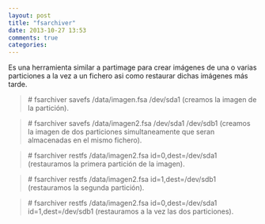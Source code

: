 ```yaml
---
layout: post
title: "fsarchiver"
date: 2013-10-27 13:53
comments: true
categories: 
---
```

Es una herramienta similar a partimage para crear imágenes de una o varias particiones a la vez a un fichero asi como restaurar dichas imágenes más tarde.

>\# fsarchiver savefs /data/imagen.fsa /dev/sda1 (creamos la imagen de la partición).

>\# fsarchiver savefs /data/imagen2.fsa /dev/sda1 /dev/sdb1 (creamos la imagen de dos particiones simultaneamente que seran almacenadas en el mismo fichero).

>\# fsarchiver restfs /data/imagen2.fsa id=0,dest=/dev/sda1 (restauramos la primera partición de la imagen).

>\# fsarchiver restfs /data/imagen2.fsa id=1,dest=/dev/sdb1 (restauramos la segunda partición).

>\# fsarchiver restfs /data/imagen2.fsa id=0,dest=/dev/sda1 id=1,dest=/dev/sdb1 (restauramos a la vez las dos particiones).

